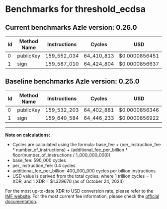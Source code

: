 # Benchmarks for threshold_ecdsa

## Current benchmarks Azle version: 0.26.0

| Id  | Method Name | Instructions | Cycles     | USD           | USD/Million Calls | Change                             |
| --- | ----------- | ------------ | ---------- | ------------- | ----------------- | ---------------------------------- |
| 0   | publicKey   | 159_552_034  | 64_410_813 | $0.0000856451 | $85.64            | <font color="red">+19_831</font>   |
| 1   | sign        | 159_587_010  | 64_424_804 | $0.0000856637 | $85.66            | <font color="green">-53_574</font> |

## Baseline benchmarks Azle version: 0.25.0

| Id  | Method Name | Instructions | Cycles     | USD           | USD/Million Calls |
| --- | ----------- | ------------ | ---------- | ------------- | ----------------- |
| 0   | publicKey   | 159_532_203  | 64_402_881 | $0.0000856346 | $85.63            |
| 1   | sign        | 159_640_584  | 64_446_233 | $0.0000856922 | $85.69            |

---

**Note on calculations:**

- Cycles are calculated using the formula: base_fee + (per_instruction_fee \* number_of_instructions) + (additional_fee_per_billion \* floor(number_of_instructions / 1_000_000_000))
- base_fee: 590_000 cycles
- per_instruction_fee: 0.4 cycles
- additional_fee_per_billion: 400_000_000 cycles per billion instructions
- USD value is derived from the total cycles, where 1 trillion cycles = 1 XDR, and 1 XDR = $1.329670 (as of October 24, 2024)

For the most up-to-date XDR to USD conversion rate, please refer to the [IMF website](https://www.imf.org/external/np/fin/data/rms_sdrv.aspx).
For the most current fee information, please check the [official documentation](https://internetcomputer.org/docs/current/developer-docs/gas-cost#execution).
